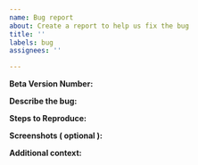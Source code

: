 ```yaml
---
name: Bug report
about: Create a report to help us fix the bug
title: ''
labels: bug
assignees: ''

---
```


**Beta Version Number:**

**Describe the bug:**

**Steps to Reproduce:**

**Screenshots ( optional ):**

**Additional context:**
